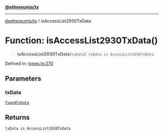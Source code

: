 [**@ethereumjs/tx**](../README.md)

***

[@ethereumjs/tx](../README.md) / isAccessList2930TxData

# Function: isAccessList2930TxData()

> **isAccessList2930TxData**(`txData`): `txData is AccessList2930TxData`

Defined in: [types.ts:270](https://github.com/ethereumjs/ethereumjs-monorepo/blob/master/packages/tx/src/types.ts#L270)

## Parameters

### txData

[`TypedTxData`](../type-aliases/TypedTxData.md)

## Returns

`txData is AccessList2930TxData`
